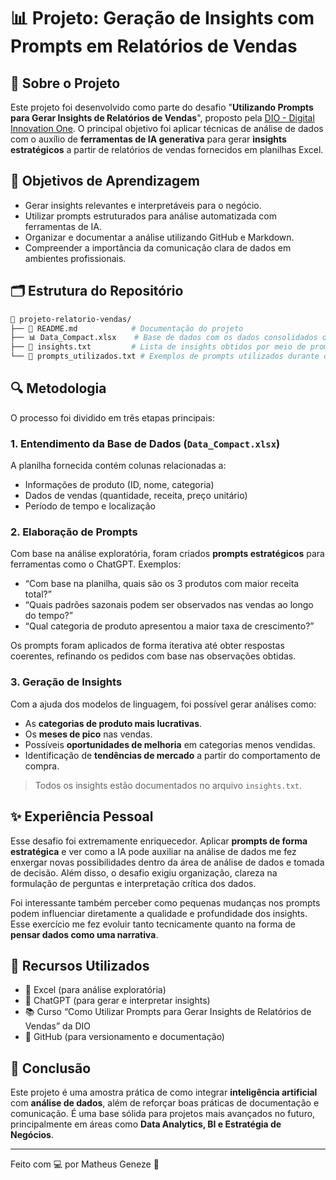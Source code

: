 # 📊 Projeto: Geração de Insights com Prompts em Relatórios de Vendas

## 🧠 Sobre o Projeto

Este projeto foi desenvolvido como parte do desafio "**Utilizando Prompts para Gerar Insights de Relatórios de Vendas**", proposto pela [DIO - Digital Innovation One](https://www.dio.me/). O principal objetivo foi aplicar técnicas de análise de dados com o auxílio de **ferramentas de IA generativa** para gerar **insights estratégicos** a partir de relatórios de vendas fornecidos em planilhas Excel.

## 🚀 Objetivos de Aprendizagem

- Gerar insights relevantes e interpretáveis para o negócio.
- Utilizar prompts estruturados para análise automatizada com ferramentas de IA.
- Organizar e documentar a análise utilizando GitHub e Markdown.
- Compreender a importância da comunicação clara de dados em ambientes profissionais.

## 🗂 Estrutura do Repositório

```bash
📁 projeto-relatorio-vendas/
├── 📄 README.md            # Documentação do projeto
├── 📊 Data_Compact.xlsx    # Base de dados com os dados consolidados de vendas
├── 📄 insights.txt         # Lista de insights obtidos por meio de prompts
└── 📄 prompts_utilizados.txt # Exemplos de prompts utilizados durante o processo
```

## 🔍 Metodologia

O processo foi dividido em três etapas principais:

### 1. Entendimento da Base de Dados (`Data_Compact.xlsx`)
A planilha fornecida contém colunas relacionadas a:
- Informações de produto (ID, nome, categoria)
- Dados de vendas (quantidade, receita, preço unitário)
- Período de tempo e localização

### 2. Elaboração de Prompts
Com base na análise exploratória, foram criados **prompts estratégicos** para ferramentas como o ChatGPT. Exemplos:

- “Com base na planilha, quais são os 3 produtos com maior receita total?”
- “Quais padrões sazonais podem ser observados nas vendas ao longo do tempo?”
- “Qual categoria de produto apresentou a maior taxa de crescimento?”

Os prompts foram aplicados de forma iterativa até obter respostas coerentes, refinando os pedidos com base nas observações obtidas.

### 3. Geração de Insights
Com a ajuda dos modelos de linguagem, foi possível gerar análises como:
- As **categorias de produto mais lucrativas**.
- Os **meses de pico** nas vendas.
- Possíveis **oportunidades de melhoria** em categorias menos vendidas.
- Identificação de **tendências de mercado** a partir do comportamento de compra.

> Todos os insights estão documentados no arquivo `insights.txt`.

## ✨ Experiência Pessoal

Esse desafio foi extremamente enriquecedor. Aplicar **prompts de forma estratégica** e ver como a IA pode auxiliar na análise de dados me fez enxergar novas possibilidades dentro da área de análise de dados e tomada de decisão. Além disso, o desafio exigiu organização, clareza na formulação de perguntas e interpretação crítica dos dados.

Foi interessante também perceber como pequenas mudanças nos prompts podem influenciar diretamente a qualidade e profundidade dos insights. Esse exercício me fez evoluir tanto tecnicamente quanto na forma de **pensar dados como uma narrativa**.

## 📎 Recursos Utilizados

- 📄 Excel (para análise exploratória)
- 🤖 ChatGPT (para gerar e interpretar insights)
- 📚 Curso “Como Utilizar Prompts para Gerar Insights de Relatórios de Vendas” da DIO
- 🧰 GitHub (para versionamento e documentação)

## 📌 Conclusão

Este projeto é uma amostra prática de como integrar **inteligência artificial** com **análise de dados**, além de reforçar boas práticas de documentação e comunicação. É uma base sólida para projetos mais avançados no futuro, principalmente em áreas como **Data Analytics, BI e Estratégia de Negócios**.

---

Feito com 💻 por Matheus Geneze 🚀